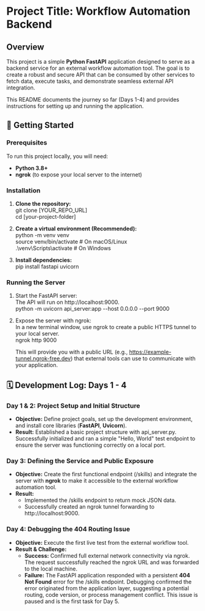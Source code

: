# **Project Title: Workflow Automation Backend**

## **Overview**

This project is a simple **Python FastAPI** application designed to serve as a backend service for an external workflow automation tool. The goal is to create a robust and secure API that can be consumed by other services to fetch data, execute tasks, and demonstrate seamless external API integration.

This README documents the journey so far (Days 1-4) and provides instructions for setting up and running the application.

## **🚀 Getting Started**

### **Prerequisites**

To run this project locally, you will need:

* **Python 3.8+**  
* **ngrok** (to expose your local server to the internet)

### **Installation**

1. **Clone the repository:**  
   git clone \[YOUR\_REPO\_URL\]  
   cd \[your-project-folder\]

2. **Create a virtual environment (Recommended):**  
   python \-m venv venv  
   source venv/bin/activate  \# On macOS/Linux  
   .\\venv\\Scripts\\activate   \# On Windows

3. **Install dependencies:**  
   pip install fastapi uvicorn

### **Running the Server**

1. Start the FastAPI server:  
   The API will run on http://localhost:9000.  
   python \-m uvicorn api\_server:app \--host 0.0.0.0 \--port 9000

2. Expose the server with ngrok:  
   In a new terminal window, use ngrok to create a public HTTPS tunnel to your local server.  
   ngrok http 9000

   This will provide you with a public URL (e.g., https://example-tunnel.ngrok-free.dev) that external tools can use to communicate with your application.

## **🗓️ Development Log: Days 1 \- 4**

### **Day 1 & 2: Project Setup and Initial Structure**

* **Objective:** Define project goals, set up the development environment, and install core libraries (**FastAPI**, **Uvicorn**).  
* **Result:** Established a basic project structure with api\_server.py. Successfully initialized and ran a simple "Hello, World" test endpoint to ensure the server was functioning correctly on a local port.

### **Day 3: Defining the Service and Public Exposure**

* **Objective:** Create the first functional endpoint (/skills) and integrate the server with **ngrok** to make it accessible to the external workflow automation tool.  
* **Result:**  
  * Implemented the /skills endpoint to return mock JSON data.  
  * Successfully created an ngrok tunnel forwarding to http://localhost:9000.

### **Day 4: Debugging the 404 Routing Issue**

* **Objective:** Execute the first live test from the external workflow tool.  
* **Result & Challenge:**  
  * **Success:** Confirmed full external network connectivity via ngrok. The request successfully reached the ngrok URL and was forwarded to the local machine.  
  * **Failure:** The FastAPI application responded with a persistent **404 Not Found** error for the /skills endpoint. Debugging confirmed the error originated from the application layer, suggesting a potential routing, code version, or process management conflict. This issue is paused and is the first task for Day 5\.